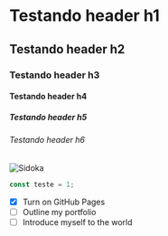 # Testando header h1
## Testando header h2
### Testando header h3
#### Testando header h4
##### Testando header h5
###### Testando header h6

![Sidoka](https://rollingstone.com.br/media/_versions/sidoka_-_divulgacao_widelg.png)

```javascript
const teste = 1;
```

- [x] Turn on GitHub Pages
- [ ] Outline my portfolio
- [ ] Introduce myself to the world
